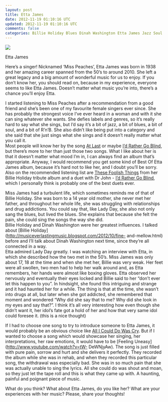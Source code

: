 ```yaml
---           
layout: post
title: Etta James
date: 2012-11-19 01:10:16 UTC
updated: 2012-11-19 01:10:16 UTC
comments: false
categories: Billie Holiday Blues Dinah Washington Etta James Jazz Soul Women
---
```

![](http://therogersrevue.files.wordpress.com/2012/01/etta-james.jpg)

Etta James

Here’s a singer! Nicknamed ‘Miss Peaches’, Etta James was born in 1938 and her
amazing career spanned from the 50’s to around 2010. She left a great legacy
and a big amount of wonderful music for us to enjoy. If you don’t know her,
you should read on, because in my experience, everyone seems to like Etta
James. Doesn’t matter what music you’re into, there’s a chance you’ll enjoy
Etta.  
  
I started listening to Miss Peaches after a recommendation from a good friend
and she’s been one of my favourite female singers ever since. She has probably
the strongest voice I’ve ever heard in a woman and with it she can sing
whatever she wants. She defies labels and genres, so it’s really hard to say
what she sings, but I’d say it’s a bit of jazz, a bit of blues, a bit of soul,
and a bit of R’n’B. She also didn’t like being put into a category and she
said that she just sings what she sings and it doesn’t really matter what you
call it.  
Most people will know her by the song [At
Last](http://www.youtube.com/watch?v=_1uunRdQ61M) or maybe [I’d Rather Go
Blind](http://www.youtube.com/watch?v=YApNirMC9gM), but there’s more to her
than just those two songs. What I like about her is that it doesn’t matter
what mood I’m in, I can always find an album that’s appropriate. Anyway, I
would recommend you get some kind of Best Of Etta James album, because it’s
hard not to like her, and I doubt you’ll be sorry. Also on the recommended
listening list are [These Foolish
Things](http://www.youtube.com/watch?v=ruouKbVXNjA) from her Billie Holiday
tribute album and a duet with Dr John - [I’d Rather Go
Blind](http://www.youtube.com/watch?v=pyMd19sE6U4), which I personally think
is probably one of the best duets ever.  
  
Miss James had a turbulent life, which sometimes reminds me of that of Billie
Holiday. She was born to a 14 year old mother, she never met her father, and
throughout her whole life, she was struggling with relationships and drug
addictions. You could say that, like Lady Day, she also not only sang the
blues, but lived the blues. She explains that because she felt the pain, she
could sing the songs the way she did.  
Billie Holiday and Dinah Washington were her greatest influences. I talked
about [Billie Holiday](http://musiceverlastingmusic.blogspot.com/2012/10/fine-
and-mellow.html) before and I’ll talk about Dinah Washington next time, since
they’re all connected in a way.  
Etta admired Lady Day greatly. I was watching an interview with Etta, in which
she described how the two met in the 50’s. Miss James was only about 17, 18 at
the time and when she met her, Billie was very weak. Her feet were all
swollen, two men had to help her walk around and, as Etta remembers, her hands
were almost like boxing gloves. Etta observed her nervously and eventually
their eyes locked and Billie said to her “don’t ever let this happen to you”.
In hindsight, she found this intriguing and strange and it had haunted her for
a while. The thing is that at the time, she wasn’t into drugs at all, but
later when she got addicted, she remembered that moment and wondered “Why did
she say that to me? Why did she look in my eyes and say that?”. I think it’s
all very interesting how even though she didn’t want it, her idol’s fate got a
hold of her and how that very same idol could foresee it. (this is a nice
thought)  
  
If I had to choose one song to try to introduce someone to Etta James, it
would probably be an obvious choice like [All I Could Do Was
Cry](http://www.youtube.com/watch?v=b-59strhDLY). But if I wanted to choose a
song which would showcase her singing, her interpretations, her raw emotions,
it would have to be [Feeling Uneasy](http://www.youtube.com/watch?v=tW-
DeWNjyAw). The song is just filled with pure pain, sorrow and hurt and she
delivers it perfectly. They recorded the album while she was in rehab, and
when they recorded this particular song, the withdrawal was especially bad.
She was in so much pain that she was actually unable to sing the lyrics. All
she could do was shout and moan, so they just let the tape roll and this is
what they came up with. A haunting, painful and poignant piece of music.  
  
What do you think? What about Etta James, do you like her? What are your
experiences with her music? Please, share your thoughts!

